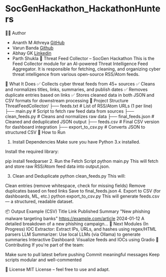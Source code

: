 # SocGenHackathon_HackathonHunters
👨‍💻 Author
- Ananth M Athreya [GitHub](https://github.com/AnanthMAthreya)
- Varun Banda [Github](https://github.com/Varun7sept)
- Abhay GK [Linkedin](https://www.linkedin.com/in/abhay-gk/)
- Parth Shukla
🔐 Threat Feed Collector – SocGen Hackathon
This is the Feed Collector module for an AI-powered Threat Intelligence Feed Aggregator. It is responsible for fetching, cleaning, and organizing cyber threat intelligence from various open-source RSS/Atom feeds.

📌 What It Does
✅ Collects cyber threat feeds from 45+ sources
✅ Cleans and normalizes titles, links, summaries, and publish dates
✅ Removes duplicate entries based on links
✅ Stores cleaned data in both JSON and CSV formats for downstream processing
📁 Project Structure
ThreatFeedCollector/
├── feeds.txt               # List of RSS/Atom URLs (1 per line)
├── main.py                 # Script to fetch raw feed data from sources
├── clean_feeds.py          # Cleans and normalizes raw data
├── final_feeds.json        # Cleaned and deduplicated JSON output
├── feeds.csv               # Final CSV version for dashboard integration
├── export_to_csv.py        # Converts JSON to structured CSV
🚀 How to Run
1. Install Dependencies
Make sure you have Python 3.x installed.

Install the required library:

pip install feedparser
2. Run the Fetch Script
python main.py
This will fetch and store raw RSS/Atom feed data into output.json.

3. Clean and Deduplicate
python clean_feeds.py
This will:

Clean entries (remove whitespace, check for missing fields)
Remove duplicates based on feed links
Save to final_feeds.json
4. Export to CSV (for dashboards, ML, etc.)
python export_to_csv.py
This will generate feeds.csv — a structured, readable dataset.

📦 Output Example (CSV)
Title	Link	Published	Summary
"New phishing malware targeting banks"	https://example.com/article	2024-01-12	A detailed breakdown of a new phishing campaign...
🧠 Next Modules (In Progress)
IOC Extractor: Extract IPs, URLs, and hashes using regex/HTML parsers
LLM Summarizer: Use local LLMs (via Ollama) to generate summaries
Interactive Dashboard: Visualize feeds and IOCs using Gradio
🤝 Contributing
If you're part of the team:

Make sure to pull latest before pushing
Commit meaningful messages
Keep scripts modular and well-commented


📜 License
MIT License – feel free to use and adapt.
